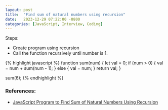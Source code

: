 ```yaml
---
layout: post
title:  "Find sum of natural numbers using recursion"
date:   2023-12-29 07:22:00 -0800
categories: [JavaScript, Interview, Coding]
---
```


Steps:
- Create program using recursion
- Call the function recursively until number is 1.


{% highlight javascript %}
function sum(num) {
    let val = 0;
    if (num > 0) {
        val = num + sum(num - 1);
    } else {
        val = num;
    }
    return val;
}

sum(6);
{% endhighlight %}



### References:
- [JavaScript Program to Find Sum of Natural Numbers Using Recursion](https://www.programiz.com/javascript/examples/number-sum-recursion)